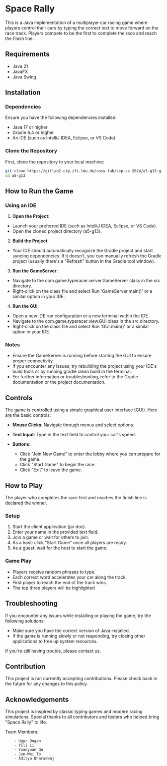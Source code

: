 # Space Rally

This is a Java implementation of a multiplayer car racing game where players control their cars by typing the correct text to move forward on the race track. Players compete to be the first to complete the race and reach the finish line.

## Requirements
* Java 21
* JavaFX
* Java Swing

## Installation

### Dependencies
Ensure you have the following dependencies installed:
- Java 17 or higher
- Gradle 6.4 or higher
- An IDE (such as IntelliJ IDEA, Eclipse, or VS Code)

### Clone the Repository
First, clone the repository to your local machine:
```bash
git clone https://gitlab2.cip.ifi.lmu.de/sosy-lab/sep-ss-2024/a5-g13.git
cd a5-g13
```

## How to Run the Game
### Using an IDE

1. **Open the Project**:

- Launch your preferred IDE (such as IntelliJ IDEA, Eclipse, or VS Code).
- Open the cloned project directory (a5-g13).

2. **Build the Project**:

- Your IDE should automatically recognize the Gradle project and start syncing dependencies. If it doesn't, you can manually refresh the Gradle project (usually there's a "Refresh" button in the Gradle tool window).

3. **Run the GameServer**:

- Navigate to the com.game.typeracer.server.GameServer class in the src directory.
- Right-click on the class file and select Run 'GameServer.main()' or a similar option in your IDE.

4. **Run the GUI**:

- Open a new IDE run configuration or a new terminal within the IDE.
- Navigate to the com.game.typeracer.view.GUI class in the src directory.
- Right-click on the class file and select Run 'GUI.main()' or a similar option in your IDE.

### Notes
- Ensure the GameServer is running before starting the GUI to ensure proper connectivity.
- If you encounter any issues, try rebuilding the project using your IDE's build tools or by running gradle clean build in the terminal.
- For further information or troubleshooting, refer to the Gradle documentation or the project documentation.


## Controls
The game is controlled using a simple graphical user interface (GUI). Here are the basic controls:

* **Mouse Clicks**: Navigate through menus and select options.
* **Text Input**: Type in the text field to control your car's speed.

* **Buttons**:
    - Click "Join New Game" to enter the lobby where you can prepare for the game.
    - Click "Start Game" to begin the race.
    - Click "Exit" to leave the game.

## How to Play
The player who completes the race first and reaches the finish line is declared the winner.

### Setup
1. Start the client application (jar doc).
2. Enter your name in the provided text field.
3. Join a game or wait for others to join.
4. As a host: click "Start Game" once all players are ready.
5. As a guest: wait for the host to start the game.


### Game Play

- Players receive random phrases to type.
- Each correct word accelerates your car along the track.
- First player to reach the end of the track wins.
- The top three players will be highlighted

## Troubleshooting
If you encounter any issues while installing or playing the game, try the following solutions:

- Make sure you have the correct version of Java installed.
- If the game is running slowly or not responding, try closing other applications to free up system resources.

If you're still having trouble, please contact us.

## Contribution
This project is not currently accepting contributions. Please check back in the future for any changes to this policy.

## Acknowledgements
This project is inspired by classic typing games and modern racing simulations. Special thanks to all contributors and testers who helped bring "Space Rally" to life.

Team Members: 
      
        - Ugur Dogan
        - Yili Li
        - Yuanyuan Qu
        - Jun-Wei To
        - Aditya Bharadwaj

